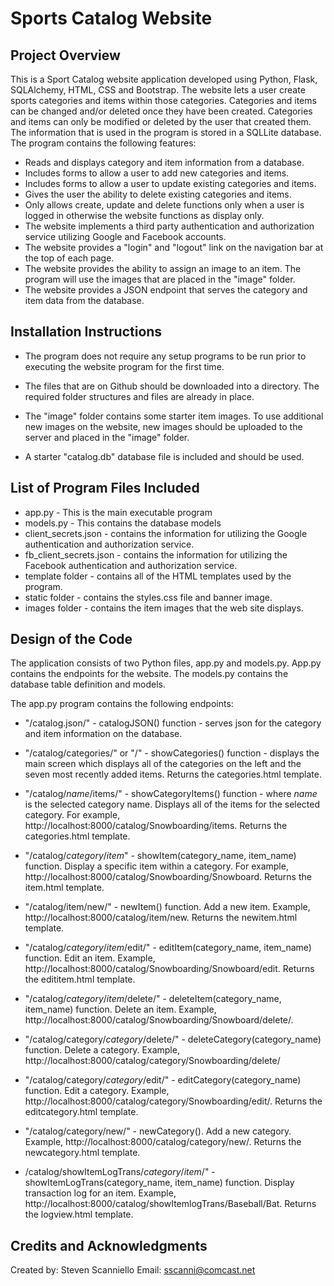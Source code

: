# Sports Catalog Website

## Project Overview

This is a Sport Catalog website application developed using Python, Flask, SQLAlchemy, HTML, CSS and Bootstrap. The website lets a user create sports categories and items within those categories. Categories and items can be changed and/or deleted once they have been created. Categories and items can only be modified or deleted by the user that created them. The information that is used in the program is stored in a SQLLite database. The program contains the following features:

* Reads and displays category and item information from a database.
* Includes forms to allow a user to add new categories and items.
* Includes forms to allow a user to update existing categories and items.
* Gives the user the ability to delete existing categories and items.
* Only allows create, update and delete functions only when a user is logged in otherwise the website functions as display only.
* The website implements a third party authentication and authorization service utilizing Google and Facebook accounts.
* The website provides a "login" and "logout" link on the navigation bar at the top of each page.
* The website provides the ability to assign an image to an item. The program will use the images that are placed in the "image" folder.
* The website provides a JSON endpoint that serves the category and item data from the database.

## Installation Instructions

* The program does not require any setup programs to be run prior to executing the website program for the first time.

* The files that are on Github should be downloaded into a directory. The required folder structures and files are already in place.

* The "image" folder contains some starter item images. To use additional new images on the website, new images should be uploaded to the server and placed in the "image" folder.

* A starter "catalog.db" database file is included and should be used.

## List of Program Files Included

* app.py - This is the main executable program
* models.py - This contains the database models
* client_secrets.json - contains the information for utilizing the Google authentication and authorization service.
* fb_client_secrets.json - contains the information for utilizing the Facebook authentication and authorization service.
* template folder - contains all of the HTML templates used by the program.
* static folder - contains the styles.css file and banner image.
* images folder - contains the item images that the web site displays.

## Design of the Code

The application consists of two Python files, app.py and models.py. App.py contains the endpoints for the website. The models.py contains the database table definition and models.

The app.py program contains the following endpoints:

* "/catalog.json/" - catalogJSON() function - serves json for the category and item information on the database.

* "/catalog/categories/" or "/" - showCategories() function - displays the main screen which displays all of the categories on the left and the seven most recently added items. Returns the categories.html template.

* "/catalog/_name_/items/" - showCategoryItems() function - where _name_ is the selected category name. Displays all of the items for the selected category.  For example, http://localhost:8000/catalog/Snowboarding/items. Returns the categories.html template.

* "/catalog/_category_/_item_" - showItem(category_name, item_name) function. Display a specific item within a category. For example, http://localhost:8000/catalog/Snowboarding/Snowboard. Returns the item.html template.

* "/catalog/item/new/" - newItem() function. Add a new item. Example, http://localhost:8000/catalog/item/new. Returns the newitem.html template.

* "/catalog/_category_/_item_/edit/" - editItem(category_name, item_name) function. Edit an item. Example, http://localhost:8000/catalog/Snowboarding/Snowboard/edit. Returns the edititem.html template.

* "/catalog/_category_/_item_/delete/" - deleteItem(category_name, item_name) function. Delete an item. Example, http://localhost:8000/catalog/Snowboarding/Snowboard/delete/.

* "/catalog/category/_category_/delete/" - deleteCategory(category_name) function. Delete a category. Example, http://localhost:8000/catalog/category/Snowboarding/delete/

* "/catalog/category/_category_/edit/" - editCategory(category_name) function.  Edit a category. Example, http://localhost:8000/catalog/category/Snowboarding/edit/.  Returns the editcategory.html template.

* "/catalog/category/new/" - newCategory(). Add a new category. Example, http://localhost:8000/catalog/category/new/. Returns the newcategory.html template.

* /catalog/showItemLogTrans/_category_/_item_/" - showItemLogTrans(category_name, item_name) function. Display transaction log for an item. Example, http://localhost:8000/catalog/showItemlogTrans/Baseball/Bat. Returns the logview.html template.

## Credits and Acknowledgments
Created by: Steven Scanniello
Email: sscanni@comcast.net
